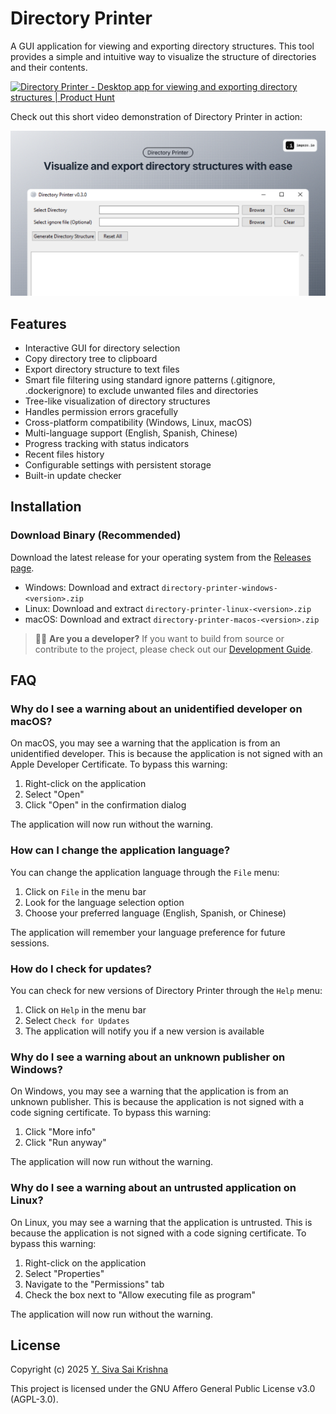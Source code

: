 # Directory Printer

A GUI application for viewing and exporting directory structures. This tool provides a simple and intuitive way to visualize the structure of directories and their contents.


<a href="https://www.producthunt.com/posts/directory-printer?embed=true&utm_source=badge-featured&utm_medium=badge&utm_souce=badge-directory&#0045;printer" target="_blank"><img src="https://api.producthunt.com/widgets/embed-image/v1/featured.svg?post_id=867506&theme=light&t=1739465160860" alt="Directory&#0032;Printer - Desktop&#0032;app&#0032;for&#0032;viewing&#0032;and&#0032;exporting&#0032;directory&#0032;structures | Product Hunt" style="width: 250px; height: 54px;" width="250" height="54" /></a>


Check out this short video demonstration of Directory Printer in action:

[![Directory Printer Demo](./media/header-image.png)](https://youtu.be/RWOIlvB1PJU)

## Features

- Interactive GUI for directory selection
- Copy directory tree to clipboard
- Export directory structure to text files
- Smart file filtering using standard ignore patterns (.gitignore, .dockerignore) to exclude unwanted files and directories
- Tree-like visualization of directory structures
- Handles permission errors gracefully
- Cross-platform compatibility (Windows, Linux, macOS)
- Multi-language support (English, Spanish, Chinese)
- Progress tracking with status indicators
- Recent files history
- Configurable settings with persistent storage
- Built-in update checker

## Installation

### Download Binary (Recommended)

Download the latest release for your operating system from the [Releases page](https://github.com/ysskrishna/directory-printer/releases).

- Windows: Download and extract `directory-printer-windows-<version>.zip`
- Linux: Download and extract `directory-printer-linux-<version>.zip`
- macOS: Download and extract `directory-printer-macos-<version>.zip`

> 👩‍💻 **Are you a developer?** If you want to build from source or contribute to the project, please check out our [Development Guide](DEVELOPMENT.md).

## FAQ

### Why do I see a warning about an unidentified developer on macOS?

On macOS, you may see a warning that the application is from an unidentified developer. This is because the application is not signed with an Apple Developer Certificate. To bypass this warning:

1. Right-click on the application
2. Select "Open"
3. Click "Open" in the confirmation dialog

The application will now run without the warning.

### How can I change the application language?

You can change the application language through the `File` menu:

1. Click on `File` in the menu bar
2. Look for the language selection option
3. Choose your preferred language (English, Spanish, or Chinese)

The application will remember your language preference for future sessions.

### How do I check for updates?

You can check for new versions of Directory Printer through the `Help` menu:

1. Click on `Help` in the menu bar
2. Select `Check for Updates`
3. The application will notify you if a new version is available

### Why do I see a warning about an unknown publisher on Windows?

On Windows, you may see a warning that the application is from an unknown publisher. This is because the application is not signed with a code signing certificate. To bypass this warning:

1. Click "More info"
2. Click "Run anyway"

The application will now run without the warning.

### Why do I see a warning about an untrusted application on Linux?

On Linux, you may see a warning that the application is untrusted. This is because the application is not signed with a code signing certificate. To bypass this warning:

1. Right-click on the application
2. Select "Properties"
3. Navigate to the "Permissions" tab
4. Check the box next to "Allow executing file as program"

The application will now run without the warning.

## License

Copyright (c) 2025 [Y. Siva Sai Krishna](https://github.com/ysskrishna)

This project is licensed under the GNU Affero General Public License v3.0 (AGPL-3.0).
